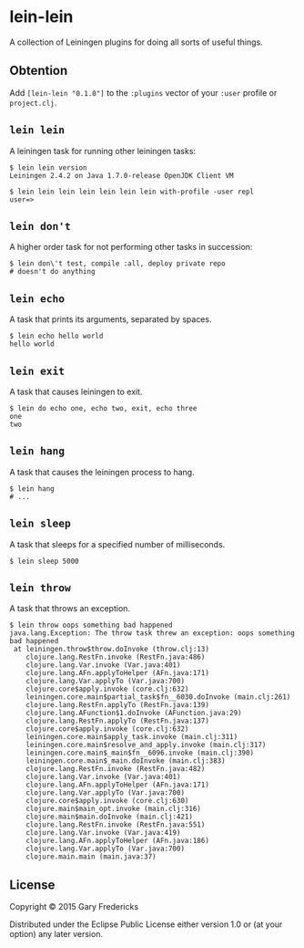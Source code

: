 # lein-lein

A collection of Leiningen plugins for doing all sorts of useful
things.

## Obtention

Add `[lein-lein "0.1.0"]` to the `:plugins` vector of your
`:user` profile or `project.clj`.

## `lein lein`

A leiningen task for running other leiningen tasks:

```
$ lein lein version
Leiningen 2.4.2 on Java 1.7.0-release OpenJDK Client VM

$ lein lein lein lein lein lein lein with-profile -user repl
user=>
```

## `lein don't`

A higher order task for not performing other tasks in succession:

```
$ lein don\'t test, compile :all, deploy private repo
# doesn't do anything
```

## `lein echo`

A task that prints its arguments, separated by spaces.

```
$ lein echo hello world
hello world
```

## `lein exit`

A task that causes leiningen to exit.

```
$ lein do echo one, echo two, exit, echo three
one
two
```

## `lein hang`

A task that causes the leiningen process to hang.

```
$ lein hang
# ...
```

## `lein sleep`

A task that sleeps for a specified number of milliseconds.

```
$ lein sleep 5000
```

## `lein throw`

A task that throws an exception.

```
$ lein throw oops something bad happened
java.lang.Exception: The throw task threw an exception: oops something bad happened
 at leiningen.throw$throw.doInvoke (throw.clj:13)
    clojure.lang.RestFn.invoke (RestFn.java:486)
    clojure.lang.Var.invoke (Var.java:401)
    clojure.lang.AFn.applyToHelper (AFn.java:171)
    clojure.lang.Var.applyTo (Var.java:700)
    clojure.core$apply.invoke (core.clj:632)
    leiningen.core.main$partial_task$fn__6030.doInvoke (main.clj:261)
    clojure.lang.RestFn.applyTo (RestFn.java:139)
    clojure.lang.AFunction$1.doInvoke (AFunction.java:29)
    clojure.lang.RestFn.applyTo (RestFn.java:137)
    clojure.core$apply.invoke (core.clj:632)
    leiningen.core.main$apply_task.invoke (main.clj:311)
    leiningen.core.main$resolve_and_apply.invoke (main.clj:317)
    leiningen.core.main$_main$fn__6096.invoke (main.clj:390)
    leiningen.core.main$_main.doInvoke (main.clj:383)
    clojure.lang.RestFn.invoke (RestFn.java:482)
    clojure.lang.Var.invoke (Var.java:401)
    clojure.lang.AFn.applyToHelper (AFn.java:171)
    clojure.lang.Var.applyTo (Var.java:700)
    clojure.core$apply.invoke (core.clj:630)
    clojure.main$main_opt.invoke (main.clj:316)
    clojure.main$main.doInvoke (main.clj:421)
    clojure.lang.RestFn.invoke (RestFn.java:551)
    clojure.lang.Var.invoke (Var.java:419)
    clojure.lang.AFn.applyToHelper (AFn.java:186)
    clojure.lang.Var.applyTo (Var.java:700)
    clojure.main.main (main.java:37)
```

## License

Copyright © 2015 Gary Fredericks

Distributed under the Eclipse Public License either version 1.0 or (at
your option) any later version.
